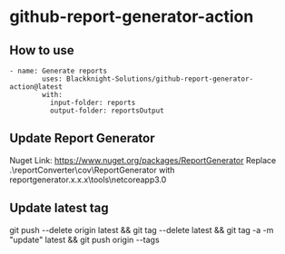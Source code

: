 # github-report-generator-action
## How to use
````
- name: Generate reports
        uses: Blackknight-Solutions/github-report-generator-action@latest
        with:
          input-folder: reports
          output-folder: reportsOutput
````

## Update Report Generator
Nuget Link: https://www.nuget.org/packages/ReportGenerator
Replace .\reportConverter\cov\ReportGenerator with reportgenerator.x.x.x\tools\netcoreapp3.0

## Update latest tag
git push --delete origin latest && git tag --delete latest && git tag -a -m "update" latest && git push origin --tags
